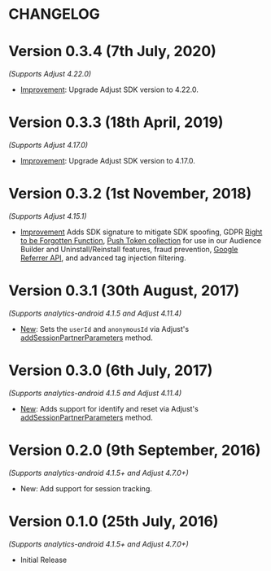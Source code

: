 # CHANGELOG

Version 0.3.4 (7th July, 2020)
================================
*(Supports Adjust 4.22.0)*

  * [Improvement](https://github.com/segment-integrations/analytics-android-integration-adjust/pull/13): Upgrade Adjust SDK version to 4.22.0.

Version 0.3.3 (18th April, 2019)
================================
*(Supports Adjust 4.17.0)*

  * [Improvement](https://github.com/segment-integrations/analytics-android-integration-adjust/pull/7): Upgrade Adjust SDK version to 4.17.0.

Version 0.3.2 (1st November, 2018)
===================================
*(Supports Adjust 4.15.1)*

  * [Improvement](https://github.com/segment-integrations/analytics-android-integration-adjust/pull/6) Adds SDK signature to mitigate SDK spoofing, GDPR [Right to be Forgotten Function](https://github.com/adjust/android_sdk#gdpr-right-to-be-forgotten), [Push Token collection]( https://github.com/adjust/android_sdk#push-token) for use in our Audience Builder and Uninstall/Reinstall features, fraud prevention, [Google Referrer API](https://github.com/adjust/android_sdk#google-play-referrer-api), and advanced tag injection filtering.

Version 0.3.1 (30th August, 2017)
===================================
*(Supports analytics-android 4.1.5 and Adjust 4.11.4)*

  * [New](https://github.com/segment-integrations/analytics-android-integration-adjust/pull/4/files): Sets the `userId` and `anonymousId` via Adjust's [addSessionPartnerParameters](https://github.com/adjust/android_sdk#session-partner-parameters) method.


Version 0.3.0 (6th July, 2017)
===================================
*(Supports analytics-android 4.1.5 and Adjust 4.11.4)*

  * [New](https://github.com/segment-integrations/analytics-android-integration-adjust/pull/3/files): Adds support for identify and reset via Adjust's [addSessionPartnerParameters](https://github.com/adjust/android_sdk#session-partner-parameters) method.

Version 0.2.0 (9th September, 2016)
===================================
*(Supports analytics-android 4.1.5+ and Adjust 4.7.0+)*

  * New: Add support for session tracking.


Version 0.1.0 (25th July, 2016)
==============================
*(Supports analytics-android 4.1.5+ and Adjust 4.7.0+)*

  * Initial Release

